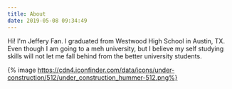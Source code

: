 ```yaml
---
title: About
date: 2019-05-08 09:34:49
---
```


Hi! I'm Jeffery Fan.
I graduated from Westwood High School in Austin, TX.
Even though I am going to a meh university, but I believe my self studying skills will not let me fall behind from the better university students.



{% image https://cdn4.iconfinder.com/data/icons/under-construction/512/under_construction_hummer-512.png%}

